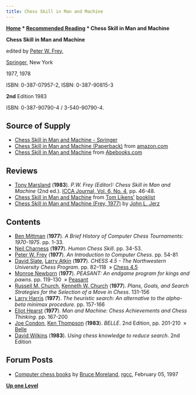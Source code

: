 ```yaml
---
title: Chess Skill in Man and Machine
---
```

**[Home](Home "Home") * [Recommended Reading](Recommended_Reading "Recommended Reading") * Chess Skill in Man and Machine**

[](http://www.amazon.com/Chess-Skill-Machine-Peter-Frey/dp/0387908153)
**Chess Skill in Man and Machine**

edited by [Peter W. Frey](Peter_W._Frey "Peter W. Frey"),

[Springer](https://en.wikipedia.org/wiki/Springer_Science%2BBusiness_Media), New York

1977, 1978

ISBN: 0-387-07957-2, ISBN: 0-387-90815-3

**2nd** Edition 1983

ISBN: 0-387-90790-4 / 3-540-90790-4.

## Source of Supply

- [Chess Skill in Man and Machine - Springer](https://link.springer.com/book/10.1007/978-1-4612-5515-4)
- [Chess Skill in Man and Machine (Paperback)](https://www.amazon.com/Chess-Skill-Machine-Peter-Frey/dp/0387908153) from [amazon.com](http://www.amazon.com/)
- [Chess Skill in Man and Machine](https://www.abebooks.com/9780387079578/Chess-Skill-Man-Machine-0387079572/plp) from [Abebooks.com](http://www.abebooks.com/)

## Reviews

- [Tony Marsland](Tony_Marsland "Tony Marsland") (**1983**). *P.W. Frey (Editor): Chess Skill in Man and Machine* (2nd ed.). [ICCA Journal, Vol. 6, No. 4](ICGA_Journal#6_4 "ICGA Journal"), pp. 46-48.
- [Chess Skill in Man and Machine](http://webpages.charter.net/tlikens/booklist.html#Chess_skill_in_man_and_machine) from [Tom Likens'](Tom_Likens "Tom Likens") [booklist](http://webpages.charter.net/tlikens/booklist.html)
- [Chess Skill in Man and Machine (Frey, 1977)](http://www.johnljerz.com/superduper/tlxdownloadsiteMAIN/id17.html) by [John L. Jerz](John_L._Jerz "John L. Jerz")

## Contents

- [Ben Mittman](Ben_Mittman "Ben Mittman") (**1977**). *A Brief History of Computer Chess Tournaments: 1970-1975*. pp. 1-33.
- [Neil Charness](index.php?title=Neil_Charness&action=edit&redlink=1 "Neil Charness (page does not exist)") (**1977**). *Human Chess Skill*. pp. 34-53.
- [Peter W. Frey](Peter_W._Frey "Peter W. Frey") (**1977**). *An Introduction to Computer Chess*. pp. 54-81
- [David Slate](David_Slate "David Slate"), [Larry Atkin](Larry_Atkin "Larry Atkin") (**1977**). *CHESS 4.5 - The Northwestern University Chess Program*. pp. 82–118  » [Chess 4.5](</Chess_(Program)> "Chess (Program)")
- [Monroe Newborn](Monroe_Newborn "Monroe Newborn") (**1977**). *PEASANT: An endgame program for kings and pawns*. pp. 119-130  » [Peasant](Peasant "Peasant")
- [Russell M. Church](index.php?title=Russell_M._Church&action=edit&redlink=1 "Russell M. Church (page does not exist)"), [Kenneth W. Church](Kenneth_W._Church "Kenneth W. Church") (**1977**). *Plans, Goals, and Search Strategies for the Selection of a Move in Chess*. 131-156
- [Larry Harris](Larry_Harris "Larry Harris") (**1977**). *The heuristic search: An alternative to the alpha-beta minimax procedure.* pp. 157-166
- [Eliot Hearst](index.php?title=Eliot_Hearst&action=edit&redlink=1 "Eliot Hearst (page does not exist)") (**1977**). *Man and Machine: Chess Achievements and Chess Thinking*. pp. 167-200
- [Joe Condon](Joe_Condon "Joe Condon"), [Ken Thompson](Ken_Thompson "Ken Thompson") (**1983**). *BELLE*. 2nd Edition, pp. 201-210  » [Belle](Belle "Belle")
- [David Wilkins](David_Wilkins "David Wilkins") (**1983**). *Using chess knowledge to reduce search*. 2nd Edition

## Forum Posts

- [Computer chess books](https://groups.google.com/g/rec.games.chess.computer/c/kecoM_YlyAM/m/NiCnP8wRgnQJ) by [Bruce Moreland](Bruce_Moreland "Bruce Moreland"), [rgcc](Computer_Chess_Forums "Computer Chess Forums"), February 05, 1997

**[Up one Level](Recommended_Reading "Recommended Reading")**

